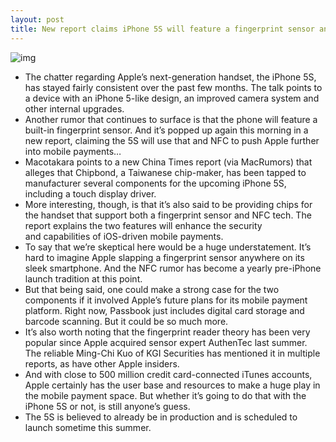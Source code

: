 ```yaml
---
layout: post
title: New report claims iPhone 5S will feature a fingerprint sensor and NFC
---
```

![img](http://media.idownloadblog.com/wp-content/uploads/2011/03/NFC-iPhone.jpeg)
* The chatter regarding Apple’s next-generation handset, the iPhone 5S, has stayed fairly consistent over the past few months. The talk points to a device with an iPhone 5-like design, an improved camera system and other internal upgrades.
* Another rumor that continues to surface is that the phone will feature a built-in fingerprint sensor. And it’s popped up again this morning in a new report, claiming the 5S will use that and NFC to push Apple further into mobile payments…
* Macotakara points to a new China Times report (via MacRumors) that alleges that Chipbond, a Taiwanese chip-maker, has been tapped to manufacturer several components for the upcoming iPhone 5S, including a touch display driver.
* More interesting, though, is that it’s also said to be providing chips for the handset that support both a fingerprint sensor and NFC tech. The report explains the two features will enhance the security and capabilities of iOS-driven mobile payments.
* To say that we’re skeptical here would be a huge understatement. It’s hard to imagine Apple slapping a fingerprint sensor anywhere on its sleek smartphone. And the NFC rumor has become a yearly pre-iPhone launch tradition at this point.
* But that being said, one could make a strong case for the two components if it involved Apple’s future plans for its mobile payment platform. Right now, Passbook just includes digital card storage and barcode scanning. But it could be so much more.
* It’s also worth noting that the fingerprint reader theory has been very popular since Apple acquired sensor expert AuthenTec last summer. The reliable Ming-Chi Kuo of KGI Securities has mentioned it in multiple reports, as have other Apple insiders.
* And with close to 500 million credit card-connected iTunes accounts, Apple certainly has the user base and resources to make a huge play in the mobile payment space. But whether it’s going to do that with the iPhone 5S or not, is still anyone’s guess.
* The 5S is believed to already be in production and is scheduled to launch sometime this summer.

